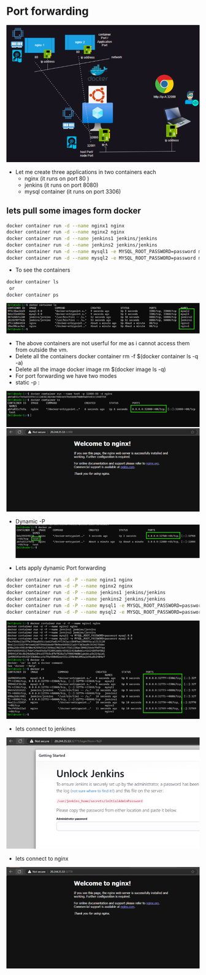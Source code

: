 # Port forwarding

![overview](images\docker1.png)

* Let me create three applications in two containers each
  * nginx (it runs on port 80 )
  * jenkins (it runs on port 8080)
  * mysql container (it runs on port 3306)

## lets pull some images form docker

```bash
docker container run -d --name nginx1 nginx
docker container run -d --name nginx2 nginx
docker container run -d --name jenkins1 jenkins/jenkins
docker container run -d --name jenkins2 jenkins/jenkins
docker container run -d --name mysql1 -e MYSQL_ROOT_PASSWORD=password mysql:8.0
docker container run -d --name mysql2 -e MYSQL_ROOT_PASSWORD=password mysql:8.0
```

* To see the containers  

```bash
docker container ls
 or 
docker container ps
```
![preview](images\docker2.png)

* The above containers are not userful for me as i cannot access them from outside the vm.
* Delete all the containers docker container rm -f $(docker container ls -q -a)
* Delete all the image docker image rm $(docker image ls -q)
* For port forwarding we have two modes
* static -p <hostport>:<containerPort>

![preview](images\docker3.png)
![preview](images\docker4.png)

* Dynamic -P
![preview](images\docker5.png)

* Lets apply dynamic Port forwarding

```bash
docker container run -d -P --name nginx1 nginx
docker container run -d -P --name nginx2 nginx
docker container run -d -P --name jenkins1 jenkins/jenkins
docker container run -d -P --name jenkins2 jenkins/jenkins
docker container run -d -P --name mysql1 -e MYSQL_ROOT_PASSWORD=password mysql:8.0
docker container run -d -P --name mysql2 -e MYSQL_ROOT_PASSWORD=password mysql:8.0
```

![preview](images\docker6.png)

* lets connect to jenkines

![preview](images\docker7.png)

* lets connect to nginx

![preview](images\docker8.png)
